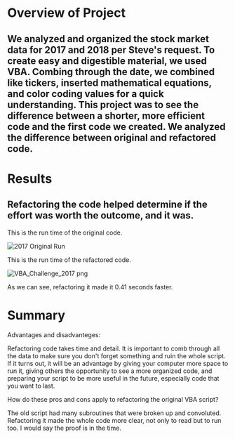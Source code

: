 # Overview of Project

## We analyzed and organized the stock market data for 2017 and 2018 per Steve's request. To create easy and digestible material, we used VBA. Combing through the date, we combined like tickers, inserted mathematical equations, and color coding values for a quick understanding. This project was to see the difference between a shorter, more efficient code and the first code we created. We analyzed the difference between original and refactored code.

# Results

## Refactoring the code helped determine if the effort was worth the outcome, and it was. 
This is the run time of the original code.

![2017 Original Run](https://user-images.githubusercontent.com/106329824/175457753-48832307-4022-4060-a1bf-2a946df20c1f.png)

This is the run time of the refactored code.

![VBA_Challenge_2017 png](https://user-images.githubusercontent.com/106329824/175457821-d598643a-4c17-42b9-a543-45d135d4b6a3.png)


As we can see, refactoring it made it 0.41 seconds faster. 

# Summary

Advantages and disadvanteges:

Refactoring code takes time and detail. It is important to comb through all the data to make sure you don't forget something and ruin the whole script. If it turns out, it will be an advantage by giving your computer more space to run it, giving others the opportunity to see a more organized code, and preparing your script to be more useful in the future, especially code that you want to last.

How do these pros and cons apply to refactoring the original VBA script?

The old script had many subroutines that were broken up and convoluted. Refactoring it made the whole code more clear, not only to read but to run too. I would say the proof is in the time.

